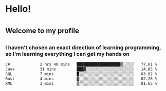 
<h1>Hello!<h1>
<h2>Welcome to my profile<h2>
<h3>I haven't chosen an exact direction of learning programming, so I'm learning everything I can get my hands on</h3>

<!--START_SECTION:waka-->

```txt
C#             2 hrs 40 mins   ███████████████████▒░░░░░   77.01 %
Java           31 mins         ███▓░░░░░░░░░░░░░░░░░░░░░   14.85 %
SQL            7 mins          █░░░░░░░░░░░░░░░░░░░░░░░░   03.82 %
Rust           4 mins          ▓░░░░░░░░░░░░░░░░░░░░░░░░   02.26 %
XML            3 mins          ▒░░░░░░░░░░░░░░░░░░░░░░░░   01.65 %
```

<!--END_SECTION:waka-->
